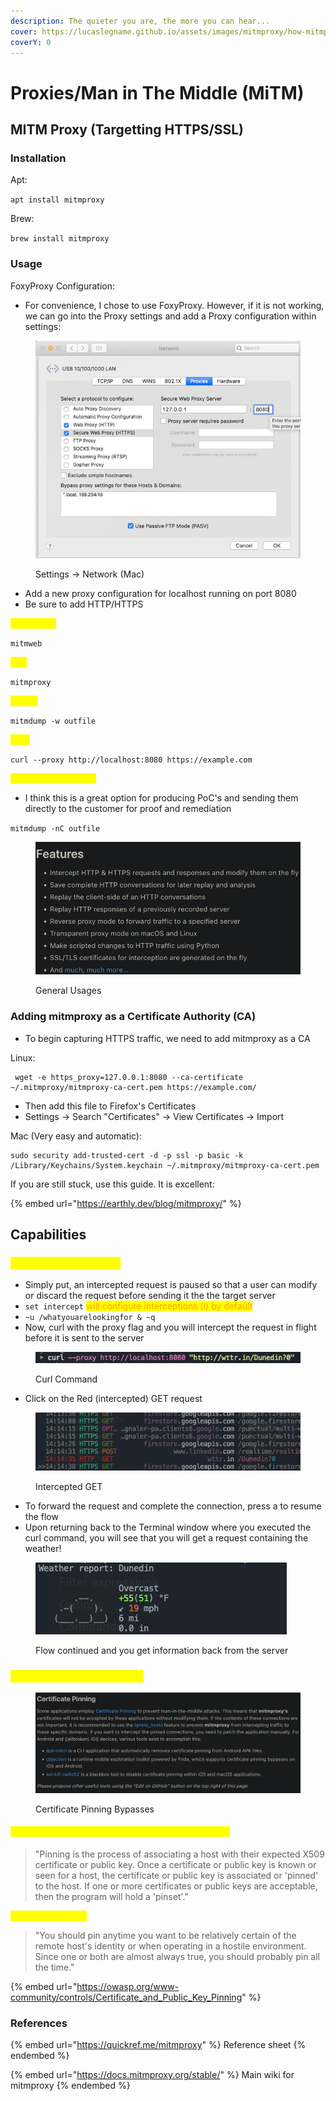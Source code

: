```yaml
---
description: The quieter you are, the more you can hear...
cover: https://lucaslegname.github.io/assets/images/mitmproxy/how-mitmproxy-works.jpg
coverY: 0
---
```


# Proxies/Man in The Middle (MiTM)

## MITM Proxy (Targetting HTTPS/SSL)

### Installation

Apt:

`apt install mitmproxy`

Brew:

`brew install mitmproxy`

### Usage

FoxyProxy Configuration:

* For convenience, I chose to use FoxyProxy. However, if it is not working, we can go into the Proxy settings and add a Proxy configuration within settings:

<figure><img src="../.gitbook/assets/image (1) (13).png" alt=""><figcaption><p>Settings -> Network (Mac)</p></figcaption></figure>

* Add a new proxy configuration for localhost running on port 8080
* Be sure to add HTTP/HTTPS

<mark style="color:yellow;">Web (GUI):</mark>

`mitmweb`

<mark style="color:yellow;">CLI:</mark>

`mitmproxy`

<mark style="color:yellow;">Dump:</mark>

`mitmdump -w outfile`

<mark style="color:yellow;">Curl:</mark>

`curl --proxy http://localhost:8080 https://example.com`

<mark style="color:yellow;">Client Replay Attack:</mark>

* I think this is a great option for producing PoC's and sending them directly to the customer for proof and remediation

`mitmdump -nC outfile`

<figure><img src="../.gitbook/assets/image (2).png" alt=""><figcaption><p>General Usages</p></figcaption></figure>

### Adding mitmproxy as a Certificate Authority (CA)

* To begin capturing HTTPS traffic, we need to add mitmproxy as a CA

Linux:

```
 wget -e https_proxy=127.0.0.1:8080 --ca-certificate ~/.mitmproxy/mitmproxy-ca-cert.pem https://example.com/
```

* Then add this file to Firefox's Certificates
* Settings -> Search "Certificates" -> View Certificates -> Import

Mac (Very easy and automatic):

```
sudo security add-trusted-cert -d -p ssl -p basic -k /Library/Keychains/System.keychain ~/.mitmproxy/mitmproxy-ca-cert.pem
```

If you are still stuck, use this guide. It is excellent:

{% embed url="https://earthly.dev/blog/mitmproxy/" %}

## Capabilities

### <mark style="color:yellow;">Intercepting Requests</mark>

* Simply put, an intercepted request is paused so that a user can modify or discard the request before sending it the the target server
* `set intercept` <mark style="color:orange;">will configure interceptions (i) by default</mark>
* `~u /whatyouarelookingfor & ~q`
* Now, curl with the proxy flag and you will intercept the request in flight before it is sent to the server

<figure><img src="../.gitbook/assets/image (4) (5).png" alt=""><figcaption><p>Curl Command</p></figcaption></figure>

* Click on the Red (intercepted) GET request

<figure><img src="../.gitbook/assets/image (4).png" alt=""><figcaption><p>Intercepted GET</p></figcaption></figure>

* To forward the request and complete the connection, press a to resume the flow
* Upon returning back to the Terminal window where you executed the curl command, you will see that you will get a request containing the weather!

<figure><img src="../.gitbook/assets/image (1).png" alt=""><figcaption><p>Flow continued and you get information back from the server</p></figcaption></figure>

### <mark style="color:yellow;">Certificate Pinning Bypass</mark>

<figure><img src="../.gitbook/assets/image (4) (14).png" alt=""><figcaption><p>Certificate Pinning Bypasses</p></figcaption></figure>

#### <mark style="color:yellow;">What is Certificate Pinning and why is it bad for us?</mark>

> "Pinning is the process of associating a host with their expected X509 certificate or public key. Once a certificate or public key is known or seen for a host, the certificate or public key is associated or 'pinned' to the host. If one or more certificates or public keys are acceptable, then the program will hold a 'pinset'."

<mark style="color:yellow;">**When do you pin?**</mark>

> "You should pin anytime you want to be relatively certain of the remote host's identity or when operating in a hostile environment. Since one or both are almost always true, you should probably pin all the time."

{% embed url="https://owasp.org/www-community/controls/Certificate_and_Public_Key_Pinning" %}

### References

{% embed url="https://quickref.me/mitmproxy" %}
Reference sheet
{% endembed %}

{% embed url="https://docs.mitmproxy.org/stable/" %}
Main wiki for mitmproxy
{% endembed %}
